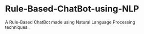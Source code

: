 # Rule-Based-ChatBot-using-NLP
A Rule-Based ChatBot made using Natural Language Processing techniques.

